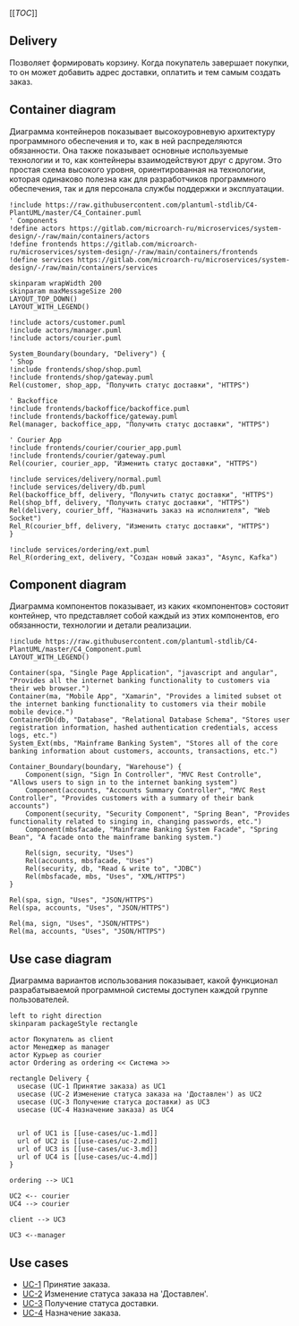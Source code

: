 [[_TOC_]]

## Delivery
Позволяет формировать корзину.
Когда покупатель завершает покупки, то он может добавить адрес доставки,
оплатить и тем самым создать заказ.

## Container diagram
Диаграмма контейнеров показывает высокоуровневую архитектуру программного обеспечения и то, как в ней распределяются обязанности. Она также показывает основные используемые технологии и то, как контейнеры взаимодействуют друг с другом. Это простая схема высокого уровня, ориентированная на технологии, которая одинаково полезна как для разработчиков программного обеспечения, так и для персонала службы поддержки и эксплуатации.

```plantuml
!include https://raw.githubusercontent.com/plantuml-stdlib/C4-PlantUML/master/C4_Container.puml
' Components
!define actors https://gitlab.com/microarch-ru/microservices/system-design/-/raw/main/containers/actors
!define frontends https://gitlab.com/microarch-ru/microservices/system-design/-/raw/main/containers/frontends  
!define services https://gitlab.com/microarch-ru/microservices/system-design/-/raw/main/containers/services

skinparam wrapWidth 200
skinparam maxMessageSize 200
LAYOUT_TOP_DOWN()
LAYOUT_WITH_LEGEND()

!include actors/customer.puml
!include actors/manager.puml
!include actors/courier.puml

System_Boundary(boundary, "Delivery") {
' Shop
!include frontends/shop/shop.puml
!include frontends/shop/gateway.puml
Rel(customer, shop_app, "Получить статус доставки", "HTTPS")

' Backoffice
!include frontends/backoffice/backoffice.puml
!include frontends/backoffice/gateway.puml
Rel(manager, backoffice_app, "Получить статус доставки", "HTTPS")

' Сourier App
!include frontends/courier/courier_app.puml
!include frontends/courier/gateway.puml
Rel(courier, courier_app, "Изменить статус доставки", "HTTPS")

!include services/delivery/normal.puml
!include services/delivery/db.puml
Rel(backoffice_bff, delivery, "Получить статус доставки", "HTTPS")
Rel(shop_bff, delivery, "Получить статус доставки", "HTTPS")
Rel(delivery, courier_bff, "Назначить заказ на исполнителя", "Web Socket")
Rel_R(courier_bff, delivery, "Изменить статус доставки", "HTTPS")
}

!include services/ordering/ext.puml
Rel_R(ordering_ext, delivery, "Cоздан новый заказ", "Async, Kafka")
```

## Component diagram
Диаграмма компонентов показывает, из каких «компонентов» состояит контейнер, что представляет собой каждый из этих компонентов, его обязанности, технологии и детали реализации.

```plantuml
!include https://raw.githubusercontent.com/plantuml-stdlib/C4-PlantUML/master/C4_Component.puml
LAYOUT_WITH_LEGEND()

Container(spa, "Single Page Application", "javascript and angular", "Provides all the internet banking functionality to customers via their web browser.")
Container(ma, "Mobile App", "Xamarin", "Provides a limited subset ot the internet banking functionality to customers via their mobile mobile device.")
ContainerDb(db, "Database", "Relational Database Schema", "Stores user registration information, hashed authentication credentials, access logs, etc.")
System_Ext(mbs, "Mainframe Banking System", "Stores all of the core banking information about customers, accounts, transactions, etc.")

Container_Boundary(boundary, "Warehouse") {
    Component(sign, "Sign In Controller", "MVC Rest Controlle", "Allows users to sign in to the internet banking system")
    Component(accounts, "Accounts Summary Controller", "MVC Rest Controller", "Provides customers with a summary of their bank accounts")
    Component(security, "Security Component", "Spring Bean", "Provides functionality related to singing in, changing passwords, etc.")
    Component(mbsfacade, "Mainframe Banking System Facade", "Spring Bean", "A facade onto the mainframe banking system.")

    Rel(sign, security, "Uses")
    Rel(accounts, mbsfacade, "Uses")
    Rel(security, db, "Read & write to", "JDBC")
    Rel(mbsfacade, mbs, "Uses", "XML/HTTPS")
}

Rel(spa, sign, "Uses", "JSON/HTTPS")
Rel(spa, accounts, "Uses", "JSON/HTTPS")

Rel(ma, sign, "Uses", "JSON/HTTPS")
Rel(ma, accounts, "Uses", "JSON/HTTPS")
```

## Use case diagram
Диаграмма вариантов использования показывает, какой функционал разрабатываемой программной системы доступен каждой группе пользователей.

```plantuml
left to right direction
skinparam packageStyle rectangle

actor Покупатель as client
actor Менеджер as manager
actor Курьер as courier
actor Ordering as ordering << Система >>

rectangle Delivery {
  usecase (UC-1 Принятие заказа) as UC1
  usecase (UC-2 Изменение статуса заказа на 'Доставлен') as UC2
  usecase (UC-3 Получение статуса доставки) as UC3
  usecase (UC-4 Назначение заказа) as UC4
  

  url of UC1 is [[use-cases/uc-1.md]]
  url of UC2 is [[use-cases/uc-2.md]]
  url of UC3 is [[use-cases/uc-3.md]]
  url of UC4 is [[use-cases/uc-4.md]]
}

ordering --> UC1

UC2 <-- courier
UC4 --> courier

client --> UC3 

UC3 <--manager
```
## Use cases
- [UC-1](use-cases/uc-1.md) Принятие заказа.
- [UC-2](use-cases/uc-2.md) Изменение статуса заказа на 'Доставлен'.
- [UC-3](use-cases/uc-3.md) Получение статуса доставки.
- [UC-4](use-cases/uc-4.md) Назначение заказа.

